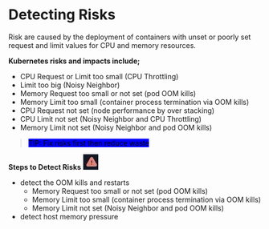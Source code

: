 # Detecting Risks

Risk are caused by the deployment of containers with unset or poorly set request and limit values for CPU and memory resources.

**Kubernetes risks and impacts include;**

* CPU Request or Limit too small (CPU Throttling)
* Limit too big (Noisy Neighbor)
* Memory Request too small or not set (pod OOM kills)
* Memory Limit too small (container process termination via OOM kills)
* CPU Request not set (node performance by over stacking)
* CPU Limit not set (Noisy Neighbor and CPU Throttling)
* Memory Limit not set (Noisy Neighbor and pod OOM kills)

> <mark style="background-color:blue;">TIP: Fix risks first then reduce waste</mark>

**Steps to Detect Risks** ![](<../.gitbook/assets/image (2).png>)

* detect the OOM kills and restarts&#x20;
  * Memory Request too small or not set (pod OOM kills)
  * Memory Limit too small (container process termination via OOM kills)
  * Memory Limit not set (Noisy Neighbor and pod OOM kills)
* detect host memory pressure

